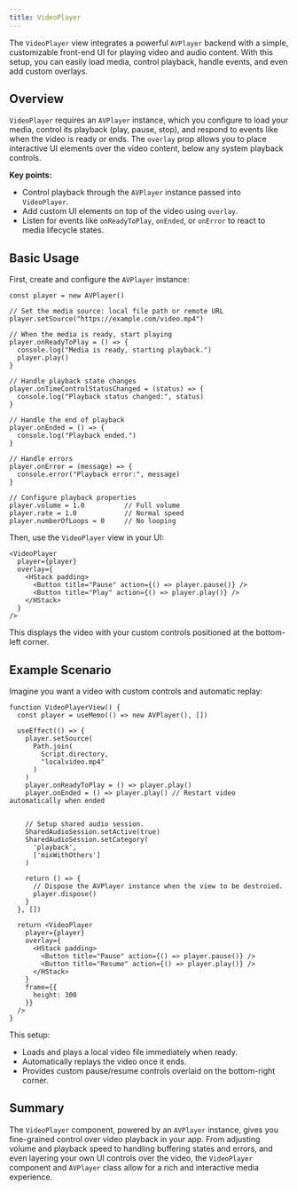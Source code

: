 ```yaml
---
title: VideoPlayer
---
```

The `VideoPlayer` view integrates a powerful `AVPlayer` backend with a simple, customizable front-end UI for playing video and audio content. With this setup, you can easily load media, control playback, handle events, and even add custom overlays.

## Overview

`VideoPlayer` requires an `AVPlayer` instance, which you configure to load your media, control its playback (play, pause, stop), and respond to events like when the video is ready or ends. The `overlay` prop allows you to place interactive UI elements over the video content, below any system playback controls.

**Key points:**

- Control playback through the `AVPlayer` instance passed into `VideoPlayer`.
- Add custom UI elements on top of the video using `overlay`.
- Listen for events like `onReadyToPlay`, `onEnded`, or `onError` to react to media lifecycle states.

## Basic Usage

First, create and configure the `AVPlayer` instance:

```tsx
const player = new AVPlayer()

// Set the media source: local file path or remote URL
player.setSource("https://example.com/video.mp4")

// When the media is ready, start playing
player.onReadyToPlay = () => {
  console.log("Media is ready, starting playback.")
  player.play()
}

// Handle playback state changes
player.onTimeControlStatusChanged = (status) => {
  console.log("Playback status changed:", status)
}

// Handle the end of playback
player.onEnded = () => {
  console.log("Playback ended.")
}

// Handle errors
player.onError = (message) => {
  console.error("Playback error:", message)
}

// Configure playback properties
player.volume = 1.0          // Full volume
player.rate = 1.0            // Normal speed
player.numberOfLoops = 0     // No looping
```

Then, use the `VideoPlayer` view in your UI:

```tsx
<VideoPlayer
  player={player}
  overlay={
    <HStack padding>
      <Button title="Pause" action={() => player.pause()} />
      <Button title="Play" action={() => player.play()} />
    </HStack>
  }
/>
```

This displays the video with your custom controls positioned at the bottom-left corner.

## Example Scenario

Imagine you want a video with custom controls and automatic replay:

```tsx
function VideoPlayerView() {
  const player = useMemo(() => new AVPlayer(), [])

  useEffect(() => {
    player.setSource(
      Path.join(
        Script.directory,
        "localvideo.mp4"
      )
    )
    player.onReadyToPlay = () => player.play()
    player.onEnded = () => player.play() // Restart video automatically when ended

    
    // Setup shared audio session.
    SharedAudioSession.setActive(true)
    SharedAudioSession.setCategory(
      'playback',
      ['mixWithOthers']
    )

    return () => {
      // Dispose the AVPlayer instance when the view to be destroied.
      player.dispose()
    }
  }, [])

  return <VideoPlayer
    player={player}
    overlay={
      <HStack padding>
        <Button title="Pause" action={() => player.pause()} />
        <Button title="Resume" action={() => player.play()} />
      </HStack>
    }
    frame={{
      height: 300
    }}
  />
}
```

This setup:

- Loads and plays a local video file immediately when ready.
- Automatically replays the video once it ends.
- Provides custom pause/resume controls overlaid on the bottom-right corner.

## Summary

The `VideoPlayer` component, powered by an `AVPlayer` instance, gives you fine-grained control over video playback in your app. From adjusting volume and playback speed to handling buffering states and errors, and even layering your own UI controls over the video, the `VideoPlayer` component and `AVPlayer` class allow for a rich and interactive media experience.